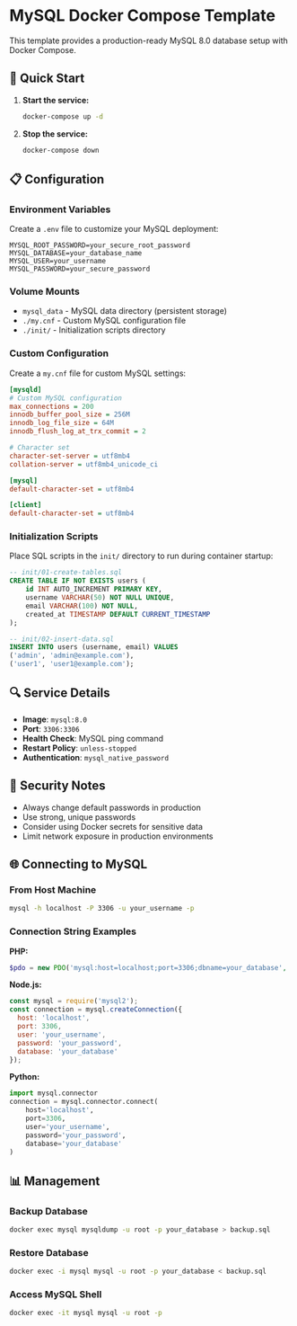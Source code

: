 # MySQL Docker Compose Template

This template provides a production-ready MySQL 8.0 database setup with Docker Compose.

## 🚀 Quick Start

1. **Start the service:**
   ```bash
   docker-compose up -d
   ```

2. **Stop the service:**
   ```bash
   docker-compose down
   ```

## 📋 Configuration

### Environment Variables

Create a `.env` file to customize your MySQL deployment:

```env
MYSQL_ROOT_PASSWORD=your_secure_root_password
MYSQL_DATABASE=your_database_name
MYSQL_USER=your_username
MYSQL_PASSWORD=your_secure_password
```

### Volume Mounts

- `mysql_data` - MySQL data directory (persistent storage)
- `./my.cnf` - Custom MySQL configuration file
- `./init/` - Initialization scripts directory

### Custom Configuration

Create a `my.cnf` file for custom MySQL settings:

```ini
[mysqld]
# Custom MySQL configuration
max_connections = 200
innodb_buffer_pool_size = 256M
innodb_log_file_size = 64M
innodb_flush_log_at_trx_commit = 2

# Character set
character-set-server = utf8mb4
collation-server = utf8mb4_unicode_ci

[mysql]
default-character-set = utf8mb4

[client]
default-character-set = utf8mb4
```

### Initialization Scripts

Place SQL scripts in the `init/` directory to run during container startup:

```sql
-- init/01-create-tables.sql
CREATE TABLE IF NOT EXISTS users (
    id INT AUTO_INCREMENT PRIMARY KEY,
    username VARCHAR(50) NOT NULL UNIQUE,
    email VARCHAR(100) NOT NULL,
    created_at TIMESTAMP DEFAULT CURRENT_TIMESTAMP
);

-- init/02-insert-data.sql
INSERT INTO users (username, email) VALUES 
('admin', 'admin@example.com'),
('user1', 'user1@example.com');
```

## 🔍 Service Details

- **Image**: `mysql:8.0`
- **Port**: `3306:3306`
- **Health Check**: MySQL ping command
- **Restart Policy**: `unless-stopped`
- **Authentication**: `mysql_native_password`

## 🔐 Security Notes

- Always change default passwords in production
- Use strong, unique passwords
- Consider using Docker secrets for sensitive data
- Limit network exposure in production environments

## 🌐 Connecting to MySQL

### From Host Machine
```bash
mysql -h localhost -P 3306 -u your_username -p
```

### Connection String Examples

**PHP:**
```php
$pdo = new PDO('mysql:host=localhost;port=3306;dbname=your_database', 'your_username', 'your_password');
```

**Node.js:**
```javascript
const mysql = require('mysql2');
const connection = mysql.createConnection({
  host: 'localhost',
  port: 3306,
  user: 'your_username',
  password: 'your_password',
  database: 'your_database'
});
```

**Python:**
```python
import mysql.connector
connection = mysql.connector.connect(
    host='localhost',
    port=3306,
    user='your_username',
    password='your_password',
    database='your_database'
)
```

## 📊 Management

### Backup Database
```bash
docker exec mysql mysqldump -u root -p your_database > backup.sql
```

### Restore Database
```bash
docker exec -i mysql mysql -u root -p your_database < backup.sql
```

### Access MySQL Shell
```bash
docker exec -it mysql mysql -u root -p
```
